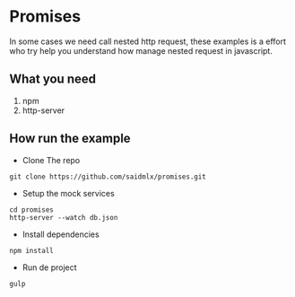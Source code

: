 # Promises
In some cases we need call nested http request, these examples is a effort who try help you understand how manage nested request in javascript.

## What you need
1. npm
2. http-server



##  How run the example

- Clone The repo
```phython
git clone https://github.com/saidmlx/promises.git
```


- Setup the mock services 
```phython
cd promises
http-server --watch db.json
```
- Install dependencies
```phython
npm install
```
- Run de project
```phython
gulp
```
